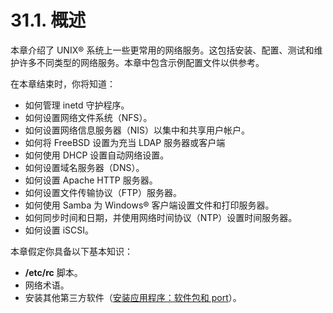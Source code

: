 # 31.1. 概述

本章介绍了 UNIX® 系统上一些更常用的网络服务。这包括安装、配置、测试和维护许多不同类型的网络服务。本章中包含示例配置文件以供参考。

在本章结束时，你将知道：

- 如何管理 inetd 守护程序。
- 如何设置网络文件系统（NFS）。
- 如何设置网络信息服务器（NIS）以集中和共享用户帐户。
- 如何将 FreeBSD 设置为充当 LDAP 服务器或客户端
- 如何使用 DHCP 设置自动网络设置。
- 如何设置域名服务器（DNS）。
- 如何设置 Apache HTTP 服务器。
- 如何设置文件传输协议（FTP）服务器。
- 如何使用 Samba 为 Windows® 客户端设置文件和打印服务器。
- 如何同步时间和日期，并使用网络时间协议（NTP）设置时间服务器。
- 如何设置 iSCSI。

本章假定你具备以下基本知识：

- **/etc/rc** 脚本。
- 网络术语。
- 安装其他第三方软件（[安装应用程序：软件包和 port](https://docs.freebsd.org/en/books/handbook/ports/index.html#ports)）。
